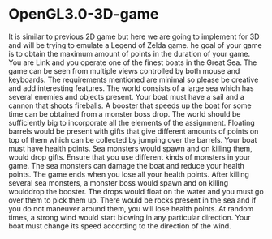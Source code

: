 # OpenGL3.0-3D-game
It is similar to previous 2D game but here we are going to implement for 3D and will be trying to emulate a Legend of Zelda game. he goal of your game is to obtain the maximum amount of points in the duration of your game. You are Link and you operate one of the finest boats in the Great Sea. The game can be seen from multiple views controlled by both mouse and keyboards. The requirements mentioned are minimal so please be creative and add interesting features.
The world consists of a large sea which has several enemies and objects present. Your boat
must have a sail and a cannon that shoots fireballs. A booster that speeds up the boat for some
time can be obtained from a monster boss drop. The world should be sufficiently big to
incorporate all the elements of the assignment. Floating barrels would be present with gifts that
give different amounts of points on top of them which can be collected by jumping over the
barrels.
Your boat must have health points. Sea monsters would spawn and on killing them, would drop
gifts. Ensure that you use different kinds of monsters in your game. The sea monsters can
damage the boat and reduce your health points. The game ends when you lose all your health
points. After killing several sea monsters, a monster boss would spawn and on killing woulddrop the booster. The drops would float on the water and you must go over them to pick them
up.
There would be rocks present in the sea and if you do not maneuver around them, you will lose
health points. At random times, a strong wind would start blowing in any particular direction.
Your boat must change its speed according to the direction of the wind.
